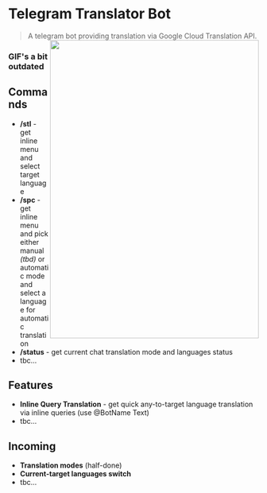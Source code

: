 # Telegram Translator Bot

> A telegram bot providing translation via Google Cloud Translation API. <img src="https://media.giphy.com/media/1uu6juI3VFNzUveFRK/source.gif" width="420" height="600" align="right"/>

### GIF's a bit outdated

## Commands 

- **/stl** - get inline menu and select target language
- **/spc** - get inline menu and pick either manual _(tbd)_ or automatic mode and select a language for automatic translation
- **/status** - get current chat translation mode and languages status
- tbc...

## Features

- **Inline Query Translation** - get quick any-to-target language translation via inline queries (use @BotName Text)
- tbc...

## Incoming

- **Translation modes** (half-done)
- **Current-target languages switch**
- tbc...